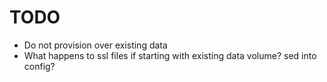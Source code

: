# TODO

* Do not provision over existing data
* What happens to ssl files if starting with existing data volume? sed into config?

